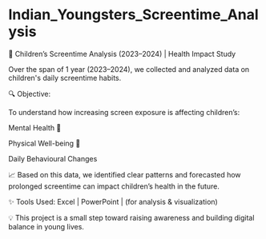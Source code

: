 # Indian_Youngsters_Screentime_Analysis

📱 Children’s Screentime Analysis (2023–2024) | Health Impact Study

Over the span of 1 year (2023–2024), we collected and analyzed data on children's daily screentime habits.

🔍 Objective:

To understand how increasing screen exposure is affecting children’s:

Mental Health 🧠

Physical Well-being 🏃

Daily Behavioural Changes

📈 Based on this data, we identified clear patterns and forecasted how prolonged screentime can impact children’s health in the future.

✨ Tools Used:
Excel | PowerPoint | (for analysis & visualization)

💡 This project is a small step toward raising awareness and building digital balance in young lives.
